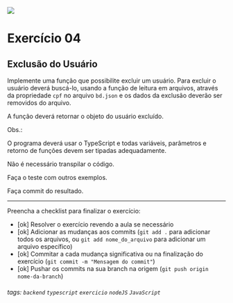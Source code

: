 ![](https://i.imgur.com/xG74tOh.png)

# Exercício 04

## Exclusão do Usuário

Implemente uma função que possibilite excluir um usuário. Para excluir o usuário deverá buscá-lo, usando a função de leitura em arquivos, através da propriedade `cpf` no arquivo `bd.json` e os dados da exclusão deverão ser removidos do arquivo.

A função deverá retornar o objeto do usuário excluído.

Obs.:

O programa deverá usar o TypeScript e todas variáveis, parâmetros e retorno de funções devem ser tipadas adequadamente.

Não é necessário transpilar o código.

Faça o teste com outros exemplos.

Faça commit do resultado.

---

Preencha a checklist para finalizar o exercício:

-   [ok] Resolver o exercício revendo a aula se necessário
-   [ok] Adicionar as mudanças aos commits (`git add .` para adicionar todos os arquivos, ou `git add nome_do_arquivo` para adicionar um arquivo específico)
-   [ok] Commitar a cada mudança significativa ou na finalização do exercício (`git commit -m "Mensagem do commit"`)
-   [ok] Pushar os commits na sua branch na origem (`git push origin nome-da-branch`)

###### tags: `backend` `typescript` `exercicio` `nodeJS` `JavaScript`
